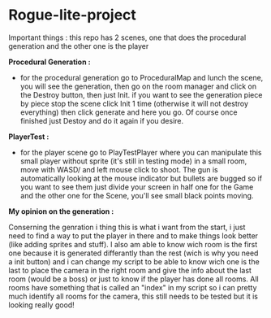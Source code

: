 # Rogue-lite-project

Important things : this repo has 2 scenes, one that does the procedural generation and the other one is the player

**Procedural Generation :**
- for the procedural generation go to ProceduralMap and lunch the scene, you will see the generation, then go on the room manager and click on the Destroy button, then just Init.
if you want to see the generation piece by piece stop the scene click Init 1 time (otherwise it will not destroy everything) then click generate and here you go. Of course once finished just Destoy and do it again if you desire.

**PlayerTest :**
- for the player scene go to PlayTestPlayer where you can manipulate this small player without sprite (it's still in testing mode) in a small room, move with WASD/ and left mouse click to shoot. The gun is automatically looking at the mouse indicator but bullets are bugged so if you want to see them just divide your screen in half one for the Game and the other one for the Scene, you'll see small black points moving.

**My opinion on the generation :**

Conserning the genration i thing this is what i want from the start, i just need to find a way to put the player in there and to make things look better (like adding sprites and stuff). I also am able to know wich room is the first one because it is generated differantly than the rest (wich is why you need a init button) and i can change my script to be able to know wich one is the last to place the camera in the right room and give the info about the last room (would be a boss) or just to know if the player has done all rooms. All rooms have something that is called an "index" in my script so i can pretty much identify all rooms for the camera, this still needs to be tested but it is looking really good!
